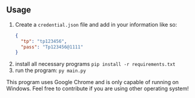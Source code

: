 ## Usage

1. Create a `credential.json` file and add in your information like so:
   ```json
   {
     "tp": "tp123456",
     "pass": "Tp123456@1111"
   }
   ```
2. install all necessary programs `pip install -r requirements.txt`
3. run the program: `py main.py`

This program uses Google Chrome and is only capable of running on Windows. Feel free to contribute if you are using other operating system!